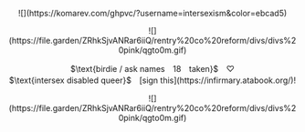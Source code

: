 <p align="center">![](https://komarev.com/ghpvc/?username=intersexism&color=ebcad5) </p>

<p align="center">![](https://file.garden/ZRhkSjvANRar6iiQ/rentry%20co%20reform/divs/divs%20pink/qgto0m.gif) </p>

<p align="center">$\text{birdie / ask names　18　taken}$　♡ <br> $\text{intersex disabled queer}$　[sign this](https://infirmary.atabook.org/)! </p>

<p align="center">![](https://file.garden/ZRhkSjvANRar6iiQ/rentry%20co%20reform/divs/divs%20pink/qgto0m.gif) </p>
